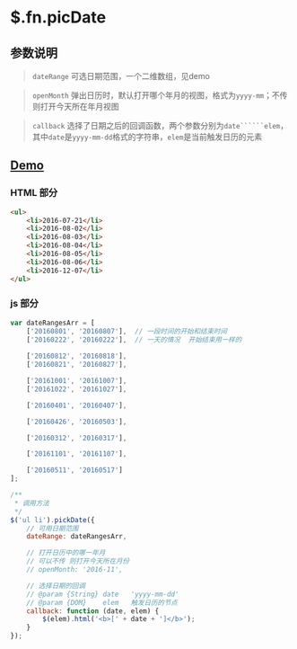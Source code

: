 # $.fn.picDate

## 参数说明
> ```dateRange```  可选日期范围，一个二维数组，见demo

> ```openMonth```  弹出日历时，默认打开哪个年月的视图，格式为```yyyy-mm```；不传则打开今天所在年月视图

> ```callback```   选择了日期之后的回调函数，两个参数分别为```date``````elem```，其中```date```是```yyyy-mm-dd```格式的字符串，```elem```是当前触发日历的元素

## [Demo](./index.html)
### HTML 部分
```html
<ul>
    <li>2016-07-21</li>
    <li>2016-08-02</li>
    <li>2016-08-03</li>
    <li>2016-08-04</li>
    <li>2016-08-05</li>
    <li>2016-08-06</li>
    <li>2016-12-07</li>
</ul>
```

### js 部分
```javascript
var dateRangesArr = [
    ['20160801', '20160807'],  // 一段时间的开始和结束时间
    ['20160222', '20160222'],  // 一天的情况  开始结束用一样的
    
    ['20160812', '20160818'],
    ['20160821', '20160827'],

    ['20161001', '20161007'],
    ['20161022', '20161027'],

    ['20160401', '20160407'],

    ['20160426', '20160503'],

    ['20160312', '20160317'],

    ['20161101', '20161107'],

    ['20160511', '20160517']
];

/**
 * 调用方法
 */
$('ul li').pickDate({
    // 可用日期范围
    dateRange: dateRangesArr,

    // 打开日历中的哪一年月
    // 可以不传 则打开今天所在月份
    // openMonth: '2016-11',

    // 选择日期的回调
    // @param {String} date   'yyyy-mm-dd'
    // @param {DOM}    elem   触发日历的节点
    callback: function (date, elem) {
        $(elem).html('<b>[' + date + ']</b>');
    }
});
```